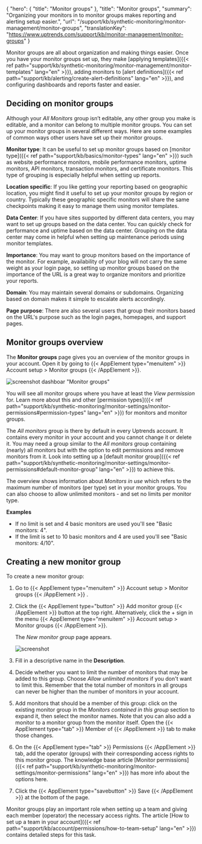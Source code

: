 {
  "hero": {
    "title": "Monitor groups"
  },
  "title": "Monitor groups",
  "summary": "Organizing your monitors in to monitor groups makes reporting and alerting setup easier.",
  "url": "/support/kb/synthetic-monitoring/monitor-management/monitor-groups",
  "translationKey": "https://www.uptrends.com/support/kb/monitor-management/monitor-groups"
}

Monitor groups are all about organization and making things easier. Once you have your monitor groups set up, they make [applying templates]({{< ref path="support/kb/synthetic-monitoring/monitor-management/monitor-templates" lang="en" >}}), adding monitors to [alert definitions]({{< ref path="support/kb/alerting/create-alert-definitions" lang="en" >}}), and configuring dashboards and reports faster and easier.

## Deciding on monitor groups

Although your *All Monitors* group isn’t editable, any other group you make is editable, and a monitor can belong to multiple monitor groups. You can set up your monitor groups in several different ways. Here are some examples of common ways other users have set up their monitor groups.

**Monitor type**: It can be useful to set up monitor groups based on [monitor type]({{< ref path="support/kb/basics/monitor-types" lang="en" >}}) such as website performance monitors, mobile performance monitors, uptime monitors, API monitors, transaction monitors, and certificate monitors. This type of grouping is especially helpful when setting up reports.

**Location specific**: If you like getting your reporting based on geographic location, you might find it useful to set up your monitor groups by region or country. Typically these geographic specific monitors will share the same checkpoints making it easy to manage them using monitor templates.

**Data Center**: If you have sites supported by different data centers, you may want to set up groups based on the data center. You can quickly check for performance and uptime based on the data center. Grouping on the data center may come in helpful when setting up maintenance periods using monitor templates.

**Importance**: You may want to group monitors based on the importance of the monitor. For example, availability of your blog will not carry the same weight as your login page, so setting up monitor groups based on the importance of the URL is a great way to organize monitors and prioritize your reports.

**Domain**: You may maintain several domains or subdomains. Organizing based on domain makes it simple to escalate alerts accordingly.

**Page purpose**: There are also several users that group their monitors based on the URL's purpose such as the login pages, homepages, and support pages.

## Monitor groups overview

The **Monitor groups** page gives you an overview of the monitor groups in your account. Open it by going to {{< AppElement type="menuitem" >}} Account setup > Monitor groups {{< /AppElement >}}.

![screenshot dashboar "Monitor groups"](/img/content/scr-monitor-groups-overview.min.png)

You will see all monitor groups where you have at least the *View permission* for. Learn more about this and other  [permission types]({{< ref path="support/kb/synthetic-monitoring/monitor-settings/monitor-permissions#permission-types" lang="en" >}}) for monitors and monitor groups.

The *All monitors* group is there by default in every Uptrends account. It contains every monitor in your account and you cannot change it or delete it. You may need a group similar to the *All monitors* group containing (nearly) all monitors but with the option to edit permissions and remove monitors from it. Look into setting up a [default monitor group]({{< ref path="support/kb/synthetic-monitoring/monitor-settings/monitor-permissions#default-monitor-group" lang="en" >}}) to achieve this.

The overview shows information about *Monitors in use* which refers to the maximum number of monitors (per type) set in your monitor groups. You can also choose to allow unlimited monitors - and set no limits per monitor type.

**Examples**

- If no limit is set and 4 basic monitors are used you'll see "Basic monitors: 4". 
- If the limit is set to 10 basic monitors and 4 are used you'll see "Basic monitors: 4/10".

## Creating a new monitor group

To create a new monitor group:

1. Go to {{< AppElement type="menuitem" >}} Account setup > Monitor groups {{< /AppElement >}} .
2. Click the {{< AppElement type="button" >}} Add monitor group {{< /AppElement >}} button at the top right.
   Alternatively, click the + sign in the menu {{< AppElement type="menuitem" >}}  Account setup > Monitor groups {{< /AppElement >}}. 
   
   The *New monitor group* page appears.

   ![screenshot](/img/content/scr_monitor-group-settings.min.png)

3. Fill in a descriptive name in the **Description**.
4. Decide whether you want to limit the number of monitors that may be added to this group. Choose *Allow unlimited monitors* if you don't want to limit this. Remember that the total number of monitors in all groups can never be higher than the number of monitors in your account.
5. Add monitors that should be a member of this group: click on the existing monitor group in the *Monitors contained in this group* section to expand it, then select the monitor names. Note that you can also add a monitor to a monitor group from the monitor itself. Open the {{< AppElement type="tab" >}} Member of {{< /AppElement >}} tab to make those changes.
6. On the {{< AppElement type="tab" >}} Permissions {{< /AppElement >}} tab, add the operator (groups) with their corresponding access rights to this monitor group. The knowledge base article [Monitor permissions]({{< ref path="support/kb/synthetic-monitoring/monitor-settings/monitor-permissions" lang="en" >}}) has more info about the options here.
7. Click the {{< AppElement type="savebutton" >}} Save {{< /AppElement >}} at the bottom of the page.


Monitor groups play an important role when setting up a team and giving each member (operator) the necessary access rights. The article [How to set up a team in your account]({{< ref path="support/kb/account/permissions/how-to-team-setup" lang="en" >}}) contains detailed steps for this task.
